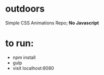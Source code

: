 # outdoors
Simple CSS Animations Repo; **No Javascript**
# to run: 
+ npm install
+ gulp
+ visit localhost:8080

